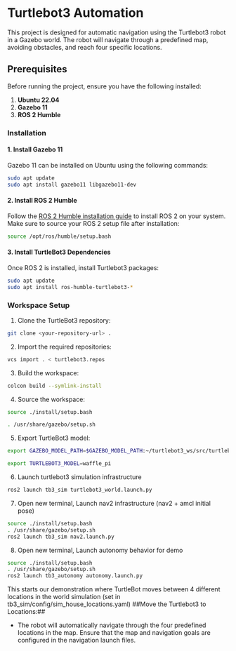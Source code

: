
# Turtlebot3 Automation

This project is designed for automatic navigation using the Turtlebot3 robot in a Gazebo world. The robot will navigate through a predefined map, avoiding obstacles, and reach four specific locations.

## Prerequisites

Before running the project, ensure you have the following installed:

1. **Ubuntu 22.04**  
2. **Gazebo 11**  
3. **ROS 2 Humble**

### Installation

#### 1. Install Gazebo 11
Gazebo 11 can be installed on Ubuntu using the following commands:

```bash
sudo apt update
sudo apt install gazebo11 libgazebo11-dev
```

#### 2. Install ROS 2 Humble
Follow the [ROS 2 Humble installation guide](https://docs.ros.org/en/humble/Installation/Ubuntu-Install-Debians.html) to install ROS 2 on your system. Make sure to source your ROS 2 setup file after installation:

```bash
source /opt/ros/humble/setup.bash
```

#### 3. Install TurtleBot3 Dependencies
Once ROS 2 is installed, install Turtlebot3 packages:

```bash
sudo apt update
sudo apt install ros-humble-turtlebot3-*
```

### Workspace Setup


1. Clone the TurtleBot3 repository:

```bash
git clone <your-repository-url> .
```

2. Import the required repositories:

```bash
vcs import . < turtlebot3.repos
```

3. Build the workspace:

```bash
colcon build --symlink-install
```

4. Source the workspace:

```bash
source ./install/setup.bash

. /usr/share/gazebo/setup.sh
```

5. Export TurtleBot3 model:

```bash
export GAZEBO_MODEL_PATH=$GAZEBO_MODEL_PATH:~/turtlebot3_ws/src/turtlebot3/turtlebot3_simulations/turtlebot3_gazebo/models

export TURTLEBOT3_MODEL=waffle_pi
```

6. Launch turtlebot3 simulation infrastructure

```bash
ros2 launch tb3_sim turtlebot3_world.launch.py
```

7. Open new terminal, Launch nav2 infrastructure (nav2 + amcl initial pose)

```bash
source ./install/setup.bash
. /usr/share/gazebo/setup.sh
ros2 launch tb3_sim nav2.launch.py
```

8. Open new terminal, Launch autonomy behavior for demo

```bash
source ./install/setup.bash
. /usr/share/gazebo/setup.sh
ros2 launch tb3_autonomy autonomy.launch.py
```
This starts our demonstration where TurtleBot moves between 4 different locations in the world simulation (set in tb3_sim/config/sim_house_locations.yaml)
##Move the Turtlebot3 to Locations:##
   - The robot will automatically navigate through the four predefined locations in the map. Ensure that the map and navigation goals are configured in the navigation launch files.






